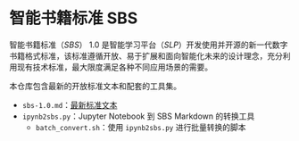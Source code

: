 # 智能书籍标准 SBS

智能书籍标准（*SBS*） 1.0 是智能学习平台（*SLP*）开发使用并开源的新一代数字书籍格式标准，该标准遵循开放、易于扩展和面向智能化未来的设计理念，充分利用现有技术标准，最大限度满足各种不同应用场景的需要。

本仓库包含最新的开放标准文本和配套的工具集。

- `sbs-1.0.md`：[最新标准文本](sbs-1.0.md)
- `ipynb2sbs.py`：Jupyter Notebook 到 SBS Markdown 的转换工具
  - `batch_convert.sh`：使用 `ipynb2sbs.py` 进行批量转换的脚本
